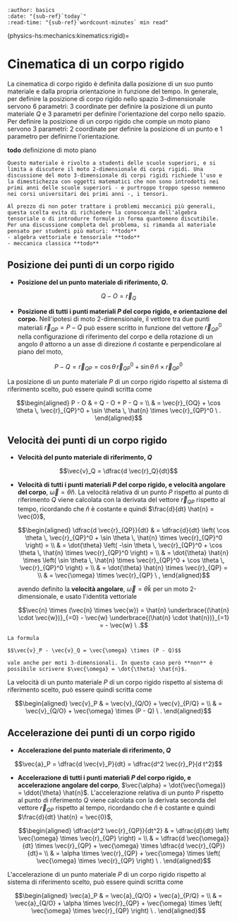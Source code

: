 ```{article-info}
:author: basics
:date: "{sub-ref}`today`"
:read-time: "{sub-ref}`wordcount-minutes` min read"
```

(physics-hs:mechanics:kinematics:rigid)=
# Cinematica di un corpo rigido

La cinematica di corpo rigido è definita dalla posizione di un suo punto materiale e dalla propria orientazione in funzione del tempo. In generale, per definire la posizione di corpo rigido nello spazio 3-dimensionale servono 6 parametri: 3 coordinate per definire la posizione di un punto materiale $Q$ e 3 parametri per definire l'orientazione del corpo nello spazio. Per definire la posizione di un corpo rigido che compie un moto piano servono 3 parametri: 2 coordinate per definire la posizione di un punto e 1 parametro per definirne l'orientazione.

**todo** definizione di moto piano

```{note}
Questo materiale è rivolto a studenti delle scuole superiori, e si limita a discutere il moto 2-dimensionale di corpi rigidi. Una discussione del moto 3-dimensionale di corpi rigidi richiede l'uso e la dimestichezza con oggetti matematici che non sono introdotti nei primi anni delle scuole superiori - e purtroppo troppo spesso nemmeno nei corsi universitari dei primi anni -, i tensori.

Al prezzo di non poter trattare i problemi meccanici più generali, questa scelta evita di richiedere la conoscenza dell'algebra tensoriale o di introdurre formule in forma quantomeno discutibile. Per una discussione completa del problema, si rimanda al materiale pensato per studenti più maturi: **todo**
- algebra vettoriale e tensoriale **todo**
- meccanica classica **todo**
```

<!--
(physics-hs:mechanics:kinematics:rigid-2d)=
## Problemi nel piano
-->

## Posizione dei punti di un corpo rigido

- **Posizione del un punto materiale di riferimento, $Q$.** 

$$Q - O = \vec{r}_Q$$

- **Posizione di tutti i punti materiali $P$ del corpo rigido, e orientazione del corpo.** Nell'ipotesi di moto 2-dimensionale, il vettore tra due punti materiali $\vec{r}_{QP} = P-Q$ può essere scritto in funzione del vettore $\vec{r}_{QP}^0$ nella configurazione di riferimento del corpo e della rotazione di un angolo $\theta$ attorno a un asse di direzione $\hat{n}$ costante e perpendicolare al piano del moto,

$$P - Q = \vec{r}_{QP} = \cos \theta \, \vec{r}_{QP}^0 + \sin \theta \, \hat{n} \times \vec{r}_{QP}^0$$

  La posizione di un punto materiale $P$ di un corpo rigido rispetto al sistema di riferimento scelto, può essere quindi scritta come

  $$\begin{aligned}
    P - O & = Q - O + P - Q = \\
          & = \vec{r}_{OQ} + \cos \theta \, \vec{r}_{QP}^0 + \sin \theta \, \hat{n} \times \vec{r}_{QP}^0  \ .
  \end{aligned}$$

## Velocità dei punti di un corpo rigido
- **Velocità del punto materiale di riferimento, $Q$**

$$\vec{v}_Q = \dfrac{d \vec{r}_Q}{dt}$$

- **Velocità di tutti i punti materiali $P$ del corpo rigido, e velocità angolare del corpo**, $\vec{\omega} = \dot{\theta} \hat{n}$. La velocità relativa di un punto $P$ rispetto al punto di riferimento $Q$ viene calcolata con la derivata del vettore $\vec{r}_{QP}$ rispetto al tempo, ricordando che $\hat{n}$ è costante e quindi $\frac{d}{dt} \hat{n} = \vec{0}$,

  $$\begin{aligned}
    \dfrac{d \vec{r}_{QP}}{dt} 
    & = \dfrac{d}{dt} \left(  \cos \theta \, \vec{r}_{QP}^0 + \sin \theta \, \hat{n} \times \vec{r}_{QP}^0 \right) = \\
    & = \dot{\theta} \left( -\sin \theta \, \vec{r}_{QP}^0 + \cos \theta \, \hat{n} \times \vec{r}_{QP}^0 \right) = \\
    & = \dot{\theta} \hat{n} \times \left( \sin \theta \, \hat{n} \times \vec{r}_{QP}^0 + \cos \theta \, \vec{r}_{QP}^0 \right) = \\
    & = \dot{\theta} \hat{n} \times \vec{r}_{QP} = \\
    & = \vec{\omega} \times \vec{r}_{QP} \ ,
  \end{aligned}$$ 

  avendo definito la **velocità angolare**, $\vec{\omega} = \dot{\theta} \hat{k}$ per un moto 2-dimensionale, e usato l'identità vettoriale 

  $$\vec{n} \times (\vec{n} \times \vec{w}) = \hat{n} \underbrace{(\hat{n} \cdot \vec{w})}_{=0} - \vec{w} \underbrace{(\hat{n} \cdot \hat{n})}_{=1} = - \vec{w} \ .$$

```{note}
La formula 

$$\vec{v}_P - \vec{v}_Q = \vec{\omega} \times (P - Q)$$

vale anche per moti 3-dimensionali. In questo caso però **non** è possibile scrivere $\vec{\omega} = \dot{\theta} \hat{n}$.
  ```

  La velocità di un punto materiale $P$ di un corpo rigido rispetto al sistema di riferimento scelto, può essere quindi scritta come

  $$\begin{aligned}
    \vec{v}_P & = \vec{v}_{Q/O} + \vec{v}_{P/Q} = \\
              & = \vec{v}_{Q/O} + \vec{\omega} \times (P - Q) \ .
  \end{aligned}$$

## Accelerazione dei punti di un corpo rigido
- **Accelerazione del punto materiale di riferimento, $Q$**

$$\vec{a}_P = \dfrac{d \vec{v}_P}{dt} = \dfrac{d^2 \vec{r}_P}{d t^2}$$

- **Accelerazione di tutti i punti materiali $P$ del corpo rigido, e accelerazione angolare del corpo**, $\vec{\alpha} = \dot{\vec{\omega}} = \ddot{\theta} \hat{n}$. L'accelerazione relativa di un punto $P$ rispetto al punto di riferimento $Q$ viene calcolata con la derivata seconda del vettore $\vec{r}_{QP}$ rispetto al tempo, ricordando che $\hat{n}$ è costante e quindi $\frac{d}{dt} \hat{n} = \vec{0}$,

  $$\begin{aligned}
   \dfrac{d^2 \vec{r}_{QP}}{dt^2}
     & = \dfrac{d}{dt} \left( \vec{\omega} \times \vec{r}_{QP} \right) = \\
     & = \dfrac{d \vec{\omega}}{dt} \times \vec{r}_{QP} + \vec{\omega} \times \dfrac{d \vec{r}_{QP}}{dt}= \\
     & = \alpha \times \vec{r}_{QP} + \vec{\omega} \times \left( \vec{\omega} \times \vec{r}_{QP} \right) \ .
  \end{aligned}$$

L'accelerazione di un punto materiale $P$ di un corpo rigido rispetto al sistema di riferimento scelto, può essere quindi scritta come

  $$\begin{aligned}
    \vec{a}_P & = \vec{a}_{Q/O} + \vec{a}_{P/Q} = \\
              & = \vec{a}_{Q/O} + \alpha \times \vec{r}_{QP} + \vec{\omega} \times \left( \vec{\omega} \times \vec{r}_{QP} \right) \ .
  \end{aligned}$$





